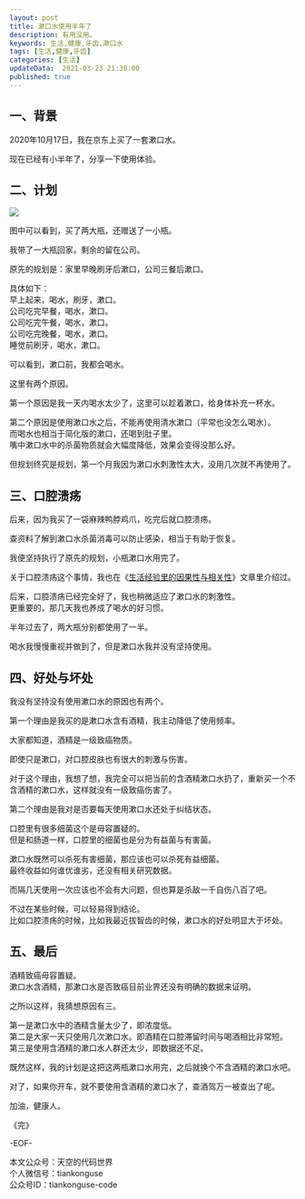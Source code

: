 ```yaml
---   
layout: post  
title: 漱口水使用半年了  
description: 有用没用。   
keywords: 生活,健康,牙齿,漱口水  
tags: [生活,健康,牙齿]    
categories: [生活]  
updateData:  2021-03-23 21:30:00  
published: true  
---  
```



## 一、背景  


2020年10月17日，我在京东上买了一套漱口水。  


现在已经有小半年了，分享一下使用体验。  


## 二、计划  


![](https://res.tiankonguse.com/images/2021/03/23/001.png)  


图中可以看到，买了两大瓶，还赠送了一小瓶。  


我带了一大瓶回家，剩余的留在公司。  


原先的规划是：家里早晚刷牙后漱口，公司三餐后漱口。  


具体如下：  
早上起来，喝水，刷牙，漱口。  
公司吃完早餐，喝水，漱口。  
公司吃完午餐，喝水，漱口。  
公司吃完晚餐，喝水，漱口。  
睡觉前刷牙，喝水，漱口。  


可以看到，漱口前，我都会喝水。  


这里有两个原因。  


第一个原因是我一天内喝水太少了，这里可以趁着漱口，给身体补充一杯水。  


第二个原因是使用漱口水之后，不能再使用清水漱口（平常也没怎么喝水）。  
而喝水也相当于简化版的漱口，还喝到肚子里。  
嘴中漱口水中的杀菌物质就会大幅度降低，效果会变得没那么好。  


但规划终究是规划，第一个月我因为漱口水刺激性太大，没用几次就不再使用了。  


## 三、口腔溃疡  


后来，因为我买了一袋麻辣鸭脖鸡爪，吃完后就口腔溃疡。  


查资料了解到漱口水杀菌消毒可以防止感染，相当于有助于恢复。  


我便坚持执行了原先的规划，小瓶漱口水用完了。  


关于口腔溃疡这个事情，我也在《[生活经验里的因果性与相关性](https://mp.weixin.qq.com/s/UNffMf36cgcVODpym9vQZQ)》文章里介绍过。  


后来，口腔溃疡已经完全好了，我也稍微适应了漱口水的刺激性。  
更重要的，那几天我也养成了喝水的好习惯。  


半年过去了，两大瓶分别都使用了一半。  


喝水我慢慢重视并做到了，但是漱口水我并没有坚持使用。  


## 四、好处与坏处  


我没有坚持没有使用漱口水的原因也有两个。  


第一个理由是我买的是漱口水含有酒精，我主动降低了使用频率。  


大家都知道，酒精是一级致癌物质。  


即使只是漱口，对口腔皮肤也有很大的刺激与伤害。  


对于这个理由，我想了想，我完全可以把当前的含酒精漱口水扔了，重新买一个不含酒精的漱口水，这样就没有一级致癌伤害了。  


第二个理由是我对是否要每天使用漱口水还处于纠结状态。  


口腔里有很多细菌这个是毋容置疑的。  
但是和肠道一样，口腔里的细菌也是分为有益菌与有害菌。  


漱口水既然可以杀死有害细菌，那应该也可以杀死有益细菌。  
最终收益如何谁优谁劣，还没有相关研究数据。  


而隔几天使用一次应该也不会有大问题，但也算是杀敌一千自伤八百了吧。  


不过在某些时候，可以轻易得到结论。  
比如口腔溃疡的时候，比如我最近拔智齿的时候，漱口水的好处明显大于坏处。  



## 五、最后  


酒精致癌毋容置疑。  
漱口水含酒精，那漱口水是否致癌目前业界还没有明确的数据来证明。  


之所以这样，我猜想原因有三。  


第一是漱口水中的酒精含量太少了，即浓度低。  
第二是大家一天只使用几次漱口水。即酒精在口腔滞留时间与喝酒相比非常短。  
第三是使用含酒精的漱口水人群还太少，即数据还不足。  


既然这样，我的计划是这把这两瓶漱口水用完，之后就换个不含酒精的漱口水吧。  


对了，如果你开车，就不要使用含酒精的漱口水了，查酒驾万一被查出了呢。  



加油，健康人。  


《完》  


-EOF-  



本文公众号：天空的代码世界  
个人微信号：tiankonguse  
公众号ID：tiankonguse-code  
  

